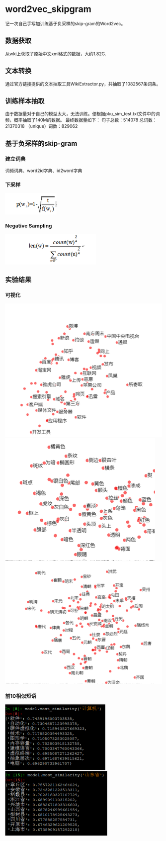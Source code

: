 # word2vec_skipgram  
  记一次自己手写加训练基于负采样的skip-gram的Word2vec。

## 数据获取
  从wki上获取了原始中文xml格式的数据，大约1.82G.

## 文本转换
  通过官方链接提供的文本抽取工具WikiExtractor.py，共抽取了1082567条词条。
  
## 训练样本抽取
  由于数据量对于自己的模型太大，无法训练。便根据pku_sim_test.txt文件中的词频，概率抽取了140M的数据。
  最终数据量如下：
  句子总数：514078
  总词数：21370318
  （unique）词数：829062
  
## 基于负采样的skip-gram

### 建立词典
  词频词典、word2id字典、id2word字典  

### 下采样
![sub_sampling](https://github.com/zyDotwei/word2vec_skipgram/blob/master/image/sub_sampling.png)

### Negative Sampling
![neg](https://github.com/zyDotwei/word2vec_skipgram/blob/master/image/neg.png)

## 实验结果

### 可视化
![baidu](https://github.com/zyDotwei/word2vec_skipgram/blob/master/image/baidu.png)
![color](https://github.com/zyDotwei/word2vec_skipgram/blob/master/image/color.png)
![caodai](https://github.com/zyDotwei/word2vec_skipgram/blob/master/image/chaodai.png)

### 前10相似短语
![computer](https://github.com/zyDotwei/word2vec_skipgram/blob/master/image/computer.png)
![shandong](https://github.com/zyDotwei/word2vec_skipgram/blob/master/image/shandong.png)




